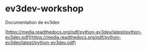 # ev3dev-workshop

Documentation de ev3dev

[https://media.readthedocs.org/pdf/python-ev3dev/latest/python-ev3dev.pdf](https://media.readthedocs.org/pdf/python-ev3dev/latest/python-ev3dev.pdf)

